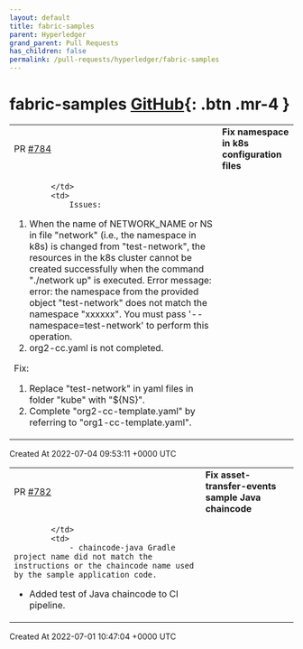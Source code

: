 ```yaml
---
layout: default
title: fabric-samples
parent: Hyperledger
grand_parent: Pull Requests
has_children: false
permalink: /pull-requests/hyperledger/fabric-samples
---
```


# fabric-samples <span class="fs-3 right-align">[GitHub](https://github.com/hyperledger/fabric-samples){: .btn .mr-4 }</span>


<div>
    <table>
        <tr>
            <td>
                PR <a href="https://github.com/hyperledger/fabric-samples/pull/784" class=".btn">#784</a>
            </td>
            <td>
                <b>
                    Fix namespace in k8s configuration files
                </b>
            </td>
        </tr>
        <tr>
            <td>
                
            </td>
            <td>
                Issues:
1. When the name of NETWORK_NAME or NS in file "network" (i.e., the namespace in k8s) is changed from "test-network", the resources in the k8s cluster cannot be created successfully when the command "./network up" is executed.
Error message: error: the namespace from the provided object "test-network" does not match the namespace "xxxxxx". You must pass '--namespace=test-network' to perform this operation.
2. org2-cc.yaml is not completed.

Fix:
1. Replace "test-network" in yaml files in folder "kube" with "${NS}".
2. Complete "org2-cc-template.yaml" by referring to "org1-cc-template.yaml".
            </td>
        </tr>
    </table>
    <div class="right-align">
        Created At 2022-07-04 09:53:11 +0000 UTC
    </div>
</div>

<div>
    <table>
        <tr>
            <td>
                PR <a href="https://github.com/hyperledger/fabric-samples/pull/782" class=".btn">#782</a>
            </td>
            <td>
                <b>
                    Fix asset-transfer-events sample Java chaincode
                </b>
            </td>
        </tr>
        <tr>
            <td>
                
            </td>
            <td>
                - chaincode-java Gradle project name did not match the instructions or the chaincode name used by the sample application code.
- Added test of Java chaincode to CI pipeline.
            </td>
        </tr>
    </table>
    <div class="right-align">
        Created At 2022-07-01 10:47:04 +0000 UTC
    </div>
</div>

